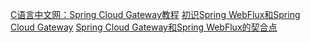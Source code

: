 
[]()
[C语言中文网：Spring Cloud Gateway教程](http://c.biancheng.net/springcloud/gateway.html)
[初识Spring WebFlux和Spring Cloud Gateway](https://linz.ink/%E7%BD%91%E5%85%B3/gateway/spring%20cloud/webflux/2019/02/03/spring-webflux-cloud-gateway-overview.html)
[Spring Cloud Gateway和Spring WebFlux的契合点](https://juejin.cn/post/7041055771768913927)